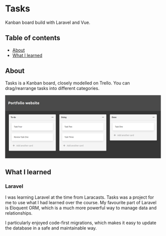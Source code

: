 # Tasks

Kanban board build with Laravel and Vue.

## Table of contents

- [About](#About)
- [What I learned](#What-I-learned)

## About

Tasks is a Kanban board, closely modelled on Trello. You can drag/rearrange tasks into different categories.

![Screenshot of the project](https://raw.githubusercontent.com/thecallum/tasks/master/screenshots/Screenshot%20from%202020-05-17%2010-43-40.png)


## What I learned


### Laravel

I was learning Laravel at the time from Laracasts. Tasks was a project for me to use what I had learned over the course. My favourite part of Laravel is Eloquent ORM, which is a much more powerful way to manage data and relationships. 

I particularly enjoyed code-first migrations, which makes it easy to update the database in a safe and maintainable way.
